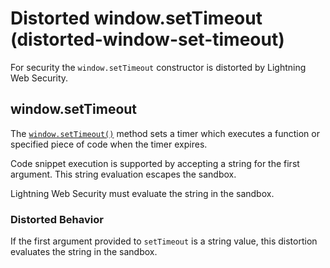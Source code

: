 # Distorted window.setTimeout (distorted-window-set-timeout)

For security the `window.setTimeout` constructor is distorted by Lightning Web Security.

<!-- START generated embed: @locker/distortion/src/Window/docs/setTimeout-value.md -->
## window.setTimeout

The [`window.setTimeout()`](https://developer.mozilla.org/en-US/docs/Web/API/setTimeout) method sets a timer which executes a function or specified piece of code when the timer expires.

Code snippet execution is supported by accepting a string for the first argument. This string evaluation escapes the sandbox.

Lightning Web Security must evaluate the string in the sandbox.

### Distorted Behavior

If the first argument provided to `setTimeout` is a string value, this distortion evaluates the string in the sandbox.
<!-- END generated embed, please keep comment -->

